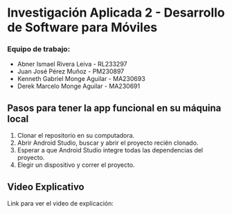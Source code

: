# Investigación Aplicada 2 - Desarrollo de Software para Móviles 

### Equipo de trabajo:
- Abner Ismael Rivera Leiva - RL233297
- Juan José Pérez Muñoz - PM230897
- Kenneth Gabriel Monge Aguilar - MA230693
- Derek Marcelo Monge Aguilar - MA230691

## Pasos para tener la app funcional en su máquina local
1. Clonar el repositorio en su computadora.
2. Abrir Android Studio, buscar y abrir el proyecto recién clonado.
3. Esperar a que Android Studio integre todas las dependencias del proyecto.
4. Elegir un dispositivo y correr el proyecto.

## Video Explicativo
Link para ver el video de explicación:
